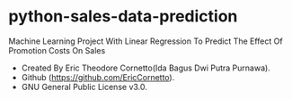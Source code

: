 # python-sales-data-prediction
Machine Learning Project With Linear Regression To Predict The Effect Of Promotion Costs On Sales
* Created By Eric Theodore Cornetto(Ida Bagus Dwi Putra Purnawa).
* Github (https://github.com/EricCornetto).
* GNU General Public License v3.0.
